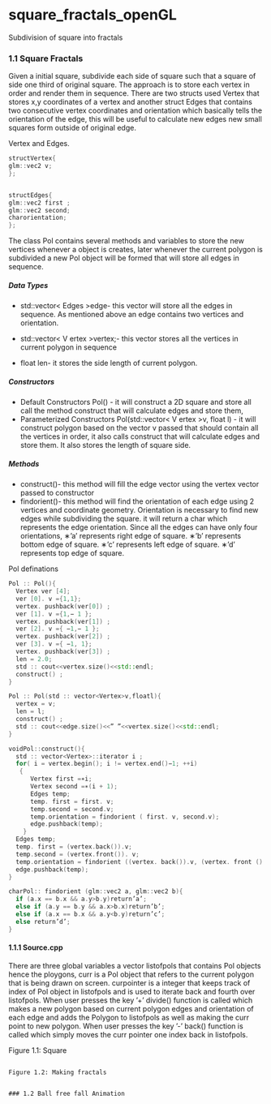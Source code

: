 
# square_fractals_openGL
Subdivision of square into fractals 
### 1.1 Square Fractals

Given a initial square, subdivide each side of square such that a square of side
one third of original square. The approach is to store each vertex in order and
render them in sequence. There are two structs used Vertex that stores x,y
coordinates of a vertex and another struct Edges that contains two consecutive
vertex coordinates and orientation which basically tells the orientation of the
edge, this will be useful to calculate new edges new small squares form outside
of original edge.

Vertex and Edges.
```cpp
structVertex{
glm::vec2 v;
};


structEdges{
glm::vec2 first ;
glm::vec2 second;
charorientation;
};
```
The class Pol contains several methods and variables to store the new vertices
whenever a object is creates, later whenever the current polygon is subdivided
a new Pol object will be formed that will store all edges in sequence.

##### Data Types
  - std::vector< Edges >edge- this vector will store all the edges
    in sequence. As mentioned above an edge contains two vertices and
    orientation.


- std::vector< V ertex >vertex;- this vector stores all the vertices
    in current polygon in sequence
- float len- it stores the side length of current polygon.
##### Constructors
- Default Constructors Pol() - it will construct a 2D square and
store all call the method construct that will calculate edges and store
them,
- Parameterized Constructors Pol(std::vector< V ertex >v,
float l) - it will construct polygon based on the vector v passed
that should contain all the vertices in order, it also calls construct
that will calculate edges and store them. It also stores the length of
square side.
##### Methods
- construct()- this method will fill the edge vector using the vertex
vector passed to constructor
- findorient()- this method will find the orientation of each edge
using 2 vertices and coordinate geometry. Orientation is necessary
to find new edges while subdividing the square. it will return a char
which represents the edge orientation. Since all the edges can have
only four orientations,
∗’a’ represents right edge of square.
∗’b’ represents bottom edge of square.
∗’c’ represents left edge of square.
∗’d’ represents top edge of square.

Pol definations
```cpp
Pol :: Pol(){
  Vertex ver [4];
  ver [0]. v ={1,1};
  vertex. pushback(ver[0]) ;
  ver [1]. v ={1,− 1 };
  vertex. pushback(ver[1]) ;
  ver [2]. v ={ −1,− 1 };
  vertex. pushback(ver[2]) ;
  ver [3]. v ={ −1, 1};
  vertex. pushback(ver[3]) ;
  len = 2.0;
  std :: cout<<vertex.size()<<std::endl;
  construct() ;
}

Pol :: Pol(std :: vector<Vertex>v,floatl){
  vertex = v;
  len = l;
  construct() ;
  std :: cout<<edge.size()<<” ”<<vertex.size()<<std::endl;
}

voidPol::construct(){
  std :: vector<Vertex>::iterator i ;
  for( i = vertex.begin(); i != vertex.end()−1; ++i)
   {
      Vertex first =∗i;
      Vertex second =∗(i + 1);
      Edges temp;
      temp. first = first. v;
      temp.second = second.v;
      temp.orientation = findorient ( first. v, second.v);
      edge.pushback(temp);
    }
  Edges temp;
  temp. first = (vertex.back()).v;
  temp.second = (vertex.front()). v;
  temp.orientation = findorient ((vertex. back()).v, (vertex. front () ). v);
  edge.pushback(temp);
}

charPol:: findorient (glm::vec2 a, glm::vec2 b){
  if (a.x == b.x && a.y>b.y)return’a’;
  else if (a.y == b.y && a.x>b.x)return’b’;
  else if (a.x == b.x && a.y<b.y)return’c’;
  else return’d’;
}
```

#### 1.1.1 Source.cpp

There are three global variables a vector listofpols that contains Pol objects
hence the ploygons, curr is a Pol object that refers to the current polygon that
is being drawn on screen. curpointer is a integer that keeps track of index of
Pol object in listofpols and is used to iterate back and fourth over listofpols.
When user presses the key ’+’ divide() function is called which makes a new
polygon based on current polygon edges and orientation of each edge and adds
the Polygon to listofpols as well as making the curr point to new polygon.
When user presses the key ’-’ back() function is called which simply moves
the curr pointer one index back in listofpols.


Figure 1.1: Square
```

Figure 1.2: Making fractals


### 1.2 Ball free fall Animation
